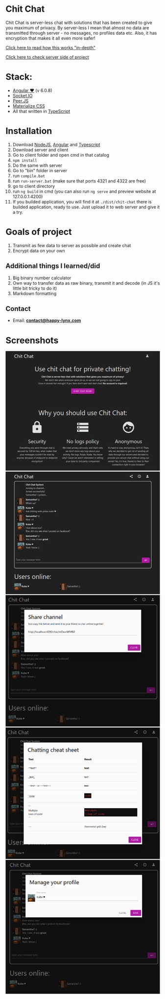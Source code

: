 # Chit Chat
Chit Chat is server-less chat with solutions that has been created to give you maximum of privacy. By server-less I mean that almost no data are transmitted through server - no messages, no profiles data etc. Also, it has encryption that makes it all even more safer!

[Click here to read how this works "in-depth"](/docs/HowItWorks.md)

[Click here to check server side of project](https://github.com/KongoPL/Chit-Chat-Server)

# Stack:
- [Angular ♥](https://angular.io/) (v 6.0.8)
- [Socket.IO](https://socket.io/)
- [Peer.JS](https://peerjs.com/)
- [Materialize CSS](https://materializecss.com/)
- All that written in [TypeScript](https://www.typescriptlang.org/)

# Installation
1. Download [NodeJS](https://nodejs.org/en/), [Angular](https://angular.io/cli) and [Typescript](https://www.typescriptlang.org/#download-links)
2. Download server and client
3. Go to client folder and open cmd in that catalog
4. `npm install`
5. Do the same with server
6. Go to "bin" folder in server
7. run `compile.bat`
8. run `run-server.bat` (make sure that ports 4321 and 4322 are free)
9. go to client directory
10. run `ng build` in cmd (you can also run `ng serve` and preview website at 127.0.0.1:4200)
11. If you builded application, you will find it at `./dist/chit-chat` there is builded application, ready to use. Just upload it to web server and give it a try.

# Goals of project
1. Transmit as few data to server as possible and create chat
2. Encrypt data on your own

## Additional things I learned/did
1. Big binary number calculator
2. Own way to transfer data as raw binary, transmit it and decode (in JS it's little bit tricky to do it)
3. Markdown formatting

## Contact
* Email: **contact@happy-lynx.com**

# Screenshots
![Main page](/screenshots/screenshot-1.jpg?raw=true "Main page")
![Chat window](/screenshots/screenshot-2.jpg?raw=true "Chat window")
![Sharing chat window](/screenshots/screenshot-3.jpg?raw=true "Sharing chat window")
![Chatting cheat sheet](/screenshots/screenshot-4.jpg?raw=true "Chatting cheat sheet")
![Profile management](/screenshots/screenshot-5.jpg?raw=true "Profile management")
